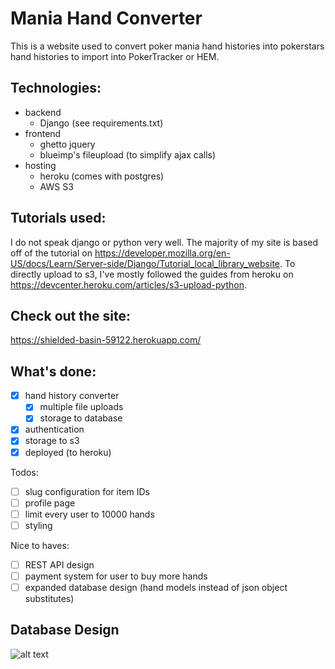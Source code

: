 # Mania Hand Converter
This is a website used to convert poker mania hand histories into pokerstars hand histories to import into PokerTracker or HEM.

## Technologies:
- backend
  - Django (see requirements.txt)
- frontend
  - ghetto jquery
  - blueimp's fileupload (to simplify ajax calls)
- hosting
  - heroku (comes with postgres)
  - AWS S3

## Tutorials used:
I do not speak django or python very well. The majority of my site is based off of the tutorial on
https://developer.mozilla.org/en-US/docs/Learn/Server-side/Django/Tutorial_local_library_website.
To directly upload to s3, I've mostly followed the guides from heroku on
https://devcenter.heroku.com/articles/s3-upload-python.

## Check out the site:
https://shielded-basin-59122.herokuapp.com/

## What's done:
- [x] hand history converter
  - [x] multiple file uploads
  - [x] storage to database
- [x] authentication
- [x] storage to s3
- [x] deployed (to heroku)

Todos:
- [ ] slug configuration for item IDs
- [ ] profile page
- [ ] limit every user to 10000 hands
- [ ] styling

Nice to haves:
- [ ] REST API design
- [ ] payment system for user to buy more hands
- [ ] expanded database design (hand models instead of json object substitutes)

## Database Design
![alt text](https://shielded-basin-59122.herokuapp.com/static/images/current_schema.png)
